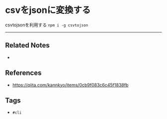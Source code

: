 # csvをjsonに変換する
csvtojsonを利用する
`npm i -g csvtojson`

---
## Related Notes
- 

## References
- https://qiita.com/kannkyo/items/0cb9f083c6c45f1838fb


## Tags
- `#cli` 